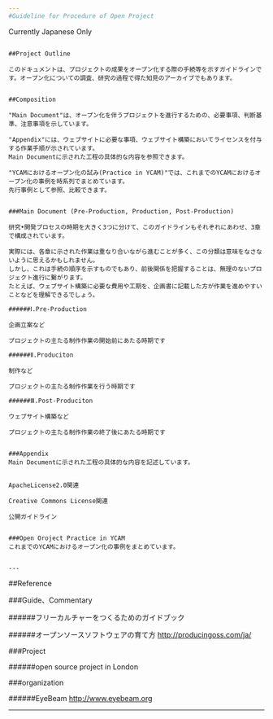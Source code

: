 ```yaml
---
#Guideline for Procedure of Open Project

```
Currently Japanese Only
```

##Project Outline

このドキュメントは、プロジェクトの成果をオープン化する際の手続等を示すガイドラインです。オープン化についての調査、研究の過程で得た知見のアーカイブでもあります。


##Composition

"Main Document"は、オープン化を伴うプロジェクトを進行するための、必要事項、判断基準、注意事項を示しています。

"Appendix"には、ウェブサイトに必要な事項、ウェブサイト構築においてライセンスを付与する作業手順が示されています。
Main Documentに示された工程の具体的な内容を参照できます。

"YCAMにおけるオープン化の試み(Practice in YCAM)"では、これまでのYCAMにおけるオープン化の事例を時系列でまとめています。
先行事例として参照、比較できます。


###Main Document (Pre-Production, Production, Post-Production)

研究•開発プロセスの時期を大きく3つに分けて、このガイドラインもそれぞれにあわせ、3章で構成されています。

実際には、各章に示された作業は重なり合いながら進むことが多く、この分類は意味をなさないように思えるかもしれません。
しかし、これは手続の順序を示すものでもあり、前後関係を把握することは、無理のないプロジェクト進行に繋がります。
たとえば、ウェブサイト構築に必要な費用や工期を、企画書に記載した方が作業を進めやすいことなどを理解できるでしょう。

######Ⅰ.Pre-Production

企画立案など

プロジェクトの主たる制作作業の開始前にあたる時期です

######Ⅱ.Produciton

制作など
 
プロジェクトの主たる制作作業を行う時期です

######Ⅲ.Post-Produciton

ウェブサイト構築など

プロジェクトの主たる制作作業の終了後にあたる時期です


###Appendix
Main Documentに示された工程の具体的な内容を記述しています。


ApacheLicense2.0関連

Creative Commons License関連
    
公開ガイドライン


###Open Oroject Practice in YCAM
これまでのYCAMにおけるオープン化の事例をまとめています。


---   
```

##Reference


###Guide、Commentary


######フリーカルチャーをつくるためのガイドブック

######オープンソースソフトウェアの育て方
http://producingoss.com/ja/





###Project

######open source project in London



###organization

######EyeBeam
http://www.eyebeam.org



---

<!--


##Licenses and Credits  

<a rel="license" href="http://creativecommons.org/licenses/by-sa/3.0/"><img alt="Creative Commons License" style="border-width:0" src="http://i.creativecommons.org/l/by-sa/3.0/88x31.png" /></a><br /> 
<span xmlns:dct="http://purl.org/dc/terms/" href="http://purl.org/dc/dcmitype/Text" property="dct:title" rel="dct:type">Guideline_for_Procedure_of_Open_Project (document except citation) </span><a xmlns:cc="http://creativecommons.org/ns#" href="https://github.com/yosukesakai/Guideline_for_Procedure_of_Open_Project" property="cc:attributionName" rel="cc:attributionURL">Produced by yosukesakai<br /></a> is licensed under a <a rel="license" href="http://creativecommons.org/licenses/by-sa/3.0/">Creative Commons Attribution - ShareAlike 3.0 Unported License.<br />



##Disclaimer
```
yosukesakai makes no guarantees whatsoever related to this text.
The persons involved in the creation/operation of this website (including other users) take no responsibility regarding 
the usage of this text (including any kind of use such as browsing, contribution, or external re-use; 
the same shall apply hereinafter).
When using this text, you are required to take personal responsibility. 
yosukesakai takes no responsibility regarding eventual damage resulting from your use of this text.
yosukesakai does not guarantee that your use of this text is legitimate according to applicable laws.
We don't guarantee in any way the legitimacy, accuracy and safety of all information provided as contents.
We make no guarantees regarding external website linked to from this site.
This text permits alteration or reuse based on the Creative Commons Attribution-ShareAlike 3.0 Unported License, 
however it does not permit forms of reuse that violate laws or other regulations.  
The use of images accompanying the text may be based on license agreements separate from the respective text licenses.  
yosukesakai may discontinue the publication of all or parts of this text and all other contents without prior notice.
```

-->


